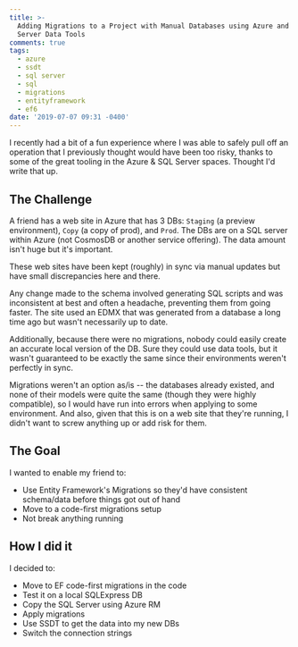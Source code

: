 ```yaml
---
title: >-
  Adding Migrations to a Project with Manual Databases using Azure and SQL
  Server Data Tools
comments: true
tags:
  - azure
  - ssdt
  - sql server
  - sql
  - migrations
  - entityframework
  - ef6
date: '2019-07-07 09:31 -0400'
---
```

I recently had a bit of a fun experience where I was able to safely pull off an operation that I previously thought would have been too risky, thanks to some of the great tooling in the Azure & SQL Server spaces. Thought I'd write that up.

## The Challenge

A friend has a web site in Azure that has 3 DBs: `Staging` (a preview environment), `Copy` (a copy of prod), and `Prod`. The DBs are on a SQL server within Azure (not CosmosDB or another service offering). The data amount isn't huge but it's important.

These web sites have been kept (roughly) in sync via manual updates but have small discrepancies here and there.

Any change made to the schema involved generating SQL scripts and was inconsistent at best and often a headache, preventing them from going faster. The site used an EDMX that was generated from a database a long time ago but wasn't necessarily up to date.

Additionally, because there were no migrations, nobody could easily create an accurate local version of the DB. Sure they could use data tools, but it wasn't guaranteed to be exactly the same since their environments weren't perfectly in sync.

Migrations weren't an option as/is -- the databases already existed, and none of their models were quite the same (though they were highly compatible), so I would have run into errors when applying to some environment. And also, given that this is on a web site that they're running, I didn't want to screw anything up or add risk for them.

## The Goal

I wanted to enable my friend to:

* Use Entity Framework's Migrations so they'd have consistent schema/data before things got out of hand
* Move to a code-first migrations setup
* Not break anything running

## How I did it

I decided to:

* Move to EF code-first migrations in the code
* Test it on a local SQLExpress DB
* Copy the SQL Server using Azure RM
* Apply migrations
* Use SSDT to get the data into my new DBs 
* Switch the connection strings
